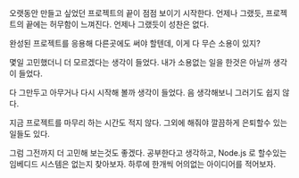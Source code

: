 오랫동안 만들고 싶었던 프로젝트의 끝이 점점 보이기 시작한다.
언제나 그랬듯, 프로젝트의 끝에는 허무함이 느껴진다.
언제나 그랬듯이 성찬은 없다.

완성된 프로젝트를 응용해 다른곳에도 써야 할텐데,
이게 다 무슨 소용이 있지?

몇일 고민했더니 더 모르겠다는 생각이 들었다.
내가 소용없는 일을 한것은 아닐까 생각이 들었다.

다 그만두고 아무거나 다시 시작해 볼까 생각이 들었다. 
음 생각해보니 그러기도 쉽지 않다.

지금 프로젝트를 마무리 하는 시간도 적지 않다.
그외에 해줘야 깔끔하게 은퇴할수 있는 일들도 있다. 

그럼 그전까지 더 고민해 보는것도 좋겠다. 
공부한다고 생각하고,
Node.js 로 할수있는 임베디드 시스템은 없는지 찾아보자.
하루에 한개씩 어의없는 아이디어를 적어보자.
